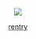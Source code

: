 <div align="center">
  
![](https://file.garden/aDT0Ck-AL1_uKJ4P/misc/demiurge)

[rentry](https://rentry.co/deepest)
